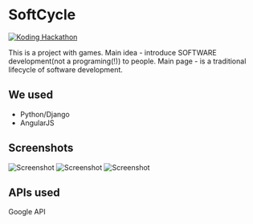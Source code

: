 # SoftCycle

[![Koding Hackathon](https://raw.githubusercontent.com/koding/hackathon.submit/master/images/badge.png "Koding Hackathon")](https://koding.com/Hackathon)

This is a project with games. Main idea - introduce SOFTWARE development(not a programing(!)) to people. Main page - is a traditional lifecycle of software development. 

## We used

- Python/Django
- AngularJS

## Screenshots

![Screenshot](http://1d20dev.com/wp-content/uploads/2014/12/111.png "Screenshot")
![Screenshot](http://1d20dev.com/wp-content/uploads/2014/12/11.png "Screenshot")
![Screenshot](http://1d20dev.com/wp-content/uploads/2014/12/1.png "Screenshot")

## APIs used

Google API
